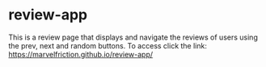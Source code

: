 # review-app
This is a review page that displays and navigate the reviews of users using the prev, next and random buttons.
To access click the link: https://marvelfriction.github.io/review-app/
